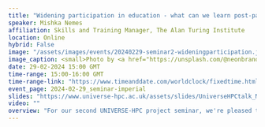 ```yaml
---
title: "Widening participation in education - what can we learn post-pandemic?"
speaker: Mishka Nemes
affiliation: Skills and Training Manager, The Alan Turing Institute
location: Online
hybrid: False
image: "/assets/images/events/20240229-seminar2-wideningparticipation.jpg"
image_caption: <small>Photo by <a href="https://unsplash.com/@neonbrand?utm_content=creditCopyText&utm_medium=referral&utm_source=unsplash">Kenny Eliason</a> on <a href="https://unsplash.com/photos/a-group-of-people-in-a-room-with-a-projector-screen-1-aA2Fadydc?utm_content=creditCopyText&utm_medium=referral&utm_source=unsplash">Unsplash</a></small>
date: 29-02-2024 15:00 GMT
time-range: 15:00-16:00 GMT
time-range-link: "https://www.timeanddate.com/worldclock/fixedtime.html?msg=Widening+participation+in+education+-+what+can+we+learn+post-pandemic%3F+&iso=20240229T15&p1=136&ah=1"
event_page: 2024-02-29_seminar-imperial
slides: "https://www.universe-hpc.ac.uk/assets/slides/UniverseHPCtalk_MN_Feb24.pdf"
video: ""
overview: "For our second UNIVERSE-HPC project seminar, we're pleased to welcome Mishka Nemes, Skills and Training Manager at The Alan Turing Institute, who will talk to us about widening participation in education and what can we learn post-pandemic. Mishka will look at some educational examples where different programmes have changed tack post-pandemic, enabling more people to access learning opportunities on data science and AI. The talk will be followed by some time for online discussion and networking.<br/><a href=\"https://www.universe-hpc.ac.uk/events/code-of-conduct\" target=\"_blank\">Event code of conduct</a>"
---
```

